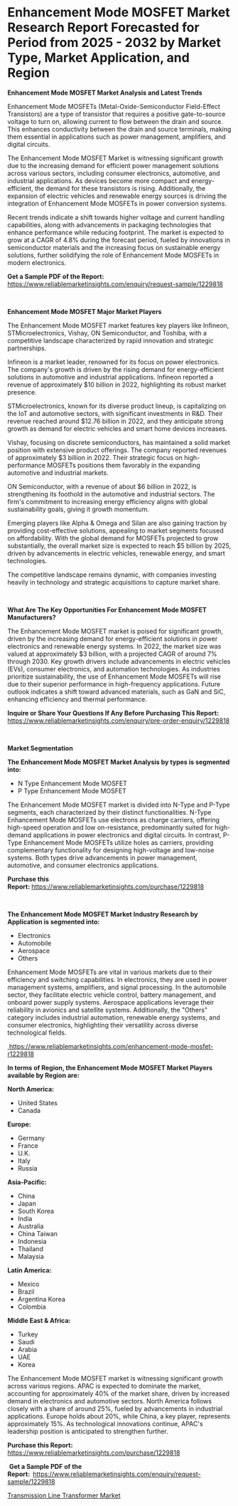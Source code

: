 <p><h1>Enhancement Mode MOSFET Market Research Report Forecasted for Period from 2025 -  2032 by Market Type, Market Application, and Region</h1></p><p><strong>Enhancement Mode MOSFET Market Analysis and Latest Trends</strong></p>
<p><p>Enhancement Mode MOSFETs (Metal-Oxide-Semiconductor Field-Effect Transistors) are a type of transistor that requires a positive gate-to-source voltage to turn on, allowing current to flow between the drain and source. This enhances conductivity between the drain and source terminals, making them essential in applications such as power management, amplifiers, and digital circuits.</p><p>The Enhancement Mode MOSFET Market is witnessing significant growth due to the increasing demand for efficient power management solutions across various sectors, including consumer electronics, automotive, and industrial applications. As devices become more compact and energy-efficient, the demand for these transistors is rising. Additionally, the expansion of electric vehicles and renewable energy sources is driving the integration of Enhancement Mode MOSFETs in power conversion systems.</p><p>Recent trends indicate a shift towards higher voltage and current handling capabilities, along with advancements in packaging technologies that enhance performance while reducing footprint. The market is expected to grow at a CAGR of 4.8% during the forecast period, fueled by innovations in semiconductor materials and the increasing focus on sustainable energy solutions, further solidifying the role of Enhancement Mode MOSFETs in modern electronics.</p></p>
<p><strong>Get a Sample PDF of the Report:&nbsp;</strong> <a href="https://www.reliablemarketinsights.com/enquiry/request-sample/1229818?utm_campaign=2341&utm_medium=2&utm_source=Github&utm_content=ia&utm_term=10022025&utm_id=enhancement-mode-mosfet">https://www.reliablemarketinsights.com/enquiry/request-sample/1229818</a></p>
<p>&nbsp;</p>
<p><strong>Enhancement Mode MOSFET Major Market Players</strong></p>
<p><p>The Enhancement Mode MOSFET market features key players like Infineon, STMicroelectronics, Vishay, ON Semiconductor, and Toshiba, with a competitive landscape characterized by rapid innovation and strategic partnerships. </p><p>Infineon is a market leader, renowned for its focus on power electronics. The company's growth is driven by the rising demand for energy-efficient solutions in automotive and industrial applications. Infineon reported a revenue of approximately $10 billion in 2022, highlighting its robust market presence. </p><p>STMicroelectronics, known for its diverse product lineup, is capitalizing on the IoT and automotive sectors, with significant investments in R&D. Their revenue reached around $12.76 billion in 2022, and they anticipate strong growth as demand for electric vehicles and smart home devices increases.</p><p>Vishay, focusing on discrete semiconductors, has maintained a solid market position with extensive product offerings. The company reported revenues of approximately $3 billion in 2022. Their strategic focus on high-performance MOSFETs positions them favorably in the expanding automotive and industrial markets.</p><p>ON Semiconductor, with a revenue of about $6 billion in 2022, is strengthening its foothold in the automotive and industrial sectors. The firm's commitment to increasing energy efficiency aligns with global sustainability goals, giving it growth momentum.</p><p>Emerging players like Alpha & Omega and Silan are also gaining traction by providing cost-effective solutions, appealing to market segments focused on affordability. With the global demand for MOSFETs projected to grow substantially, the overall market size is expected to reach $5 billion by 2025, driven by advancements in electric vehicles, renewable energy, and smart technologies.</p><p>The competitive landscape remains dynamic, with companies investing heavily in technology and strategic acquisitions to capture market share.</p></p>
<p>&nbsp;</p>
<p><strong>What Are The Key Opportunities For Enhancement Mode MOSFET Manufacturers?</strong></p>
<p><p>The Enhancement Mode MOSFET market is poised for significant growth, driven by the increasing demand for energy-efficient solutions in power electronics and renewable energy systems. In 2022, the market size was valued at approximately $3 billion, with a projected CAGR of around 7% through 2030. Key growth drivers include advancements in electric vehicles (EVs), consumer electronics, and automation technologies. As industries prioritize sustainability, the use of Enhancement Mode MOSFETs will rise due to their superior performance in high-frequency applications. Future outlook indicates a shift toward advanced materials, such as GaN and SiC, enhancing efficiency and thermal performance.</p></p>
<p><strong>Inquire or Share Your Questions If Any Before Purchasing This Report:</strong> <a href="https://www.reliablemarketinsights.com/enquiry/pre-order-enquiry/1229818?utm_campaign=2341&utm_medium=2&utm_source=Github&utm_content=ia&utm_term=10022025&utm_id=enhancement-mode-mosfet">https://www.reliablemarketinsights.com/enquiry/pre-order-enquiry/1229818</a></p>
<p>&nbsp;</p>
<p><strong>Market Segmentation</strong></p>
<p><strong>The Enhancement Mode MOSFET Market Analysis by types is segmented into:</strong></p>
<p><ul><li>N Type Enhancement Mode MOSFET</li><li>P Type Enhancement Mode MOSFET</li></ul></p>
<p><p>The Enhancement Mode MOSFET market is divided into N-Type and P-Type segments, each characterized by their distinct functionalities. N-Type Enhancement Mode MOSFETs use electrons as charge carriers, offering high-speed operation and low on-resistance, predominantly suited for high-demand applications in power electronics and digital circuits. In contrast, P-Type Enhancement Mode MOSFETs utilize holes as carriers, providing complementary functionality for designing high-voltage and low-noise systems. Both types drive advancements in power management, automotive, and consumer electronics applications.</p></p>
<p><strong>Purchase this Report:&nbsp;</strong><a href="https://www.reliablemarketinsights.com/purchase/1229818?utm_campaign=2341&utm_medium=2&utm_source=Github&utm_content=ia&utm_term=10022025&utm_id=enhancement-mode-mosfet">https://www.reliablemarketinsights.com/purchase/1229818</a></p>
<p>&nbsp;</p>
<p><strong>The Enhancement Mode MOSFET Market Industry Research by Application is segmented into:</strong></p>
<p><ul><li>Electronics</li><li>Automobile</li><li>Aerospace</li><li>Others</li></ul></p>
<p><p>Enhancement Mode MOSFETs are vital in various markets due to their efficiency and switching capabilities. In electronics, they are used in power management systems, amplifiers, and signal processing. In the automobile sector, they facilitate electric vehicle control, battery management, and onboard power supply systems. Aerospace applications leverage their reliability in avionics and satellite systems. Additionally, the "Others" category includes industrial automation, renewable energy systems, and consumer electronics, highlighting their versatility across diverse technological fields.</p></p>
<p><a href="https://www.reliablemarketinsights.com/enhancement-mode-mosfet-r1229818?utm_campaign=2341&utm_medium=2&utm_source=Github&utm_content=ia&utm_term=10022025&utm_id=enhancement-mode-mosfet">&nbsp;https://www.reliablemarketinsights.com/enhancement-mode-mosfet-r1229818</a></p>
<p><strong>In terms of Region, the Enhancement Mode MOSFET Market Players available by Region are:</strong></p>
<p>
    <p> <strong> North America: </strong>
        <ul>
            <li>United States</li>
            <li>Canada</li>
        </ul>
        </p> 
    <p> <strong> Europe: </strong>
        <ul>
            <li>Germany</li>
            <li>France</li>
            <li>U.K.</li>
            <li>Italy</li>
            <li>Russia</li>
        </ul>
        </p> 
    <p> <strong> Asia-Pacific: </strong>
        <ul>
            <li>China</li>
            <li>Japan</li>
            <li>South Korea</li>
            <li>India</li>
            <li>Australia</li>
            <li>China Taiwan</li>
            <li>Indonesia</li>
            <li>Thailand</li>
            <li>Malaysia</li>
        </ul>
        </p> 
    <p> <strong> Latin America: </strong>
        <ul>
            <li>Mexico</li>
            <li>Brazil</li>
            <li>Argentina Korea</li>
            <li>Colombia</li>
        </ul>
        </p> 
    <p> <strong> Middle East & Africa: </strong>
        <ul>
            <li>Turkey</li>
            <li>Saudi</li>
            <li>Arabia</li>
            <li>UAE</li>
            <li>Korea</li>
        </ul>
    </p>
    </p>
<p><p>The Enhancement Mode MOSFET market is witnessing significant growth across various regions. APAC is expected to dominate the market, accounting for approximately 40% of the market share, driven by increased demand in electronics and automotive sectors. North America follows closely with a share of around 25%, fueled by advancements in industrial applications. Europe holds about 20%, while China, a key player, represents approximately 15%. As technological innovations continue, APAC's leadership position is anticipated to strengthen further.</p></p>
<p><strong>Purchase this Report: </strong><a href="https://www.reliablemarketinsights.com/purchase/1229818?utm_campaign=2341&utm_medium=2&utm_source=Github&utm_content=ia&utm_term=10022025&utm_id=enhancement-mode-mosfet">https://www.reliablemarketinsights.com/purchase/1229818</a></p>
<p>&nbsp;<strong>Get a Sample PDF of the Report:&nbsp;&nbsp;</strong><a href="https://www.reliablemarketinsights.com/enquiry/request-sample/1229818?utm_campaign=2341&utm_medium=2&utm_source=Github&utm_content=ia&utm_term=10022025&utm_id=enhancement-mode-mosfet">https://www.reliablemarketinsights.com/enquiry/request-sample/1229818</a></p>
<p><strong></strong></p>
<p><p><a href="https://github.com/arvelm4nthig/Market-Research-Report-List-1/blob/main/transmission-line-transformer-market.md?utm_campaign=2341&utm_medium=2&utm_source=Github&utm_content=ia&utm_term=10022025&utm_id=enhancement-mode-mosfet">Transmission Line Transformer Market</a></p></p>